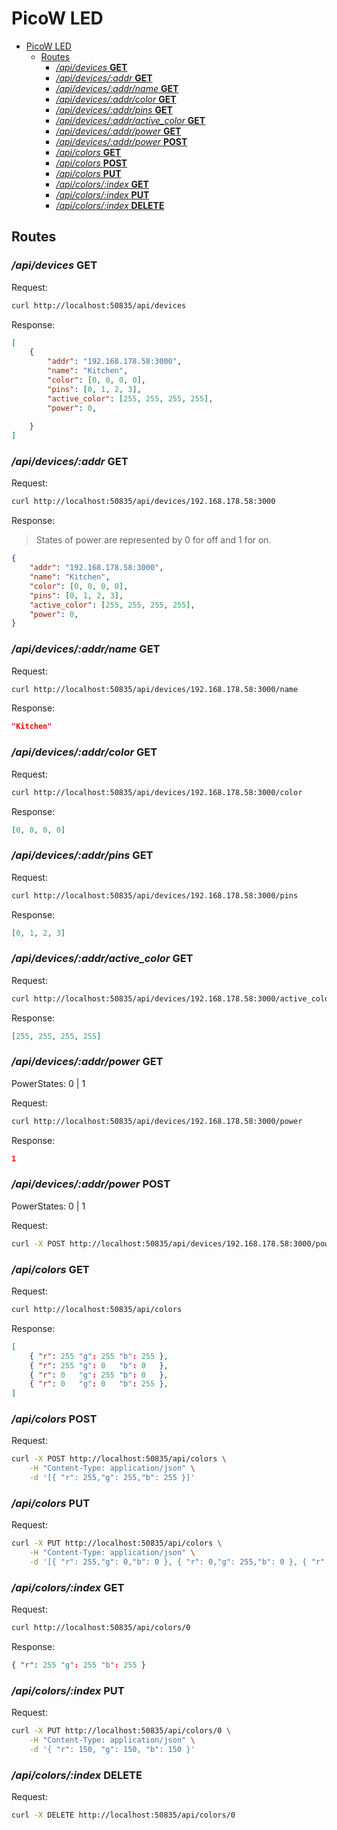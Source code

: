 # PicoW LED

<!--toc:start-->
- [PicoW LED](#picow-led)
  - [Routes](#routes)
    - [_/api/devices_ **GET**](#apidevices-get)
    - [_/api/devices/:addr_ **GET**](#apidevicesaddr-get)
    - [_/api/devices/:addr/name_ **GET**](#apidevicesaddrname-get)
    - [_/api/devices/:addr/color_ **GET**](#apidevicesaddrcolor-get)
    - [_/api/devices/:addr/pins_ **GET**](#apidevicesaddrpins-get)
    - [_/api/devices/:addr/active_color_ **GET**](#apidevicesaddractivecolor-get)
    - [_/api/devices/:addr/power_ **GET**](#apidevicesaddrpower-get)
    - [_/api/devices/:addr/power_ **POST**](#apidevicesaddrpower-post)
    - [_/api/colors_ **GET**](#apicolors-get)
    - [_/api/colors_ **POST**](#apicolors-post)
    - [_/api/colors_ **PUT**](#apicolors-put)
    - [_/api/colors/:index_ **GET**](#apicolorsindex-get)
    - [_/api/colors/:index_ **PUT**](#apicolorsindex-put)
    - [_/api/colors/:index_ **DELETE**](#apicolorsindex-delete)
<!--toc:end-->

## Routes

### _/api/devices_ **GET**

Request:

```bash
curl http://localhost:50835/api/devices
```

Response:

```json
[
    {
        "addr": "192.168.178.58:3000",
        "name": "Kitchen",
        "color": [0, 0, 0, 0],
        "pins": [0, 1, 2, 3],
        "active_color": [255, 255, 255, 255],
        "power": 0,
        
    }
]
```

### _/api/devices/:addr_ **GET**

Request:

```bash
curl http://localhost:50835/api/devices/192.168.178.58:3000
```

Response:

> States of power are represented by 0 for off and 1 for on.

```json
{
    "addr": "192.168.178.58:3000",
    "name": "Kitchen",
    "color": [0, 0, 0, 0],
    "pins": [0, 1, 2, 3],
    "active_color": [255, 255, 255, 255],
    "power": 0,
}
```

### _/api/devices/:addr/name_ **GET**

Request:

```bash
curl http://localhost:50835/api/devices/192.168.178.58:3000/name
```

Response:

```json
"Kitchen"
```


### _/api/devices/:addr/color_ **GET**

Request:

```bash
curl http://localhost:50835/api/devices/192.168.178.58:3000/color
```

Response:

```json
[0, 0, 0, 0]
```

### _/api/devices/:addr/pins_ **GET**

Request:

```bash
curl http://localhost:50835/api/devices/192.168.178.58:3000/pins
```

Response:

```json
[0, 1, 2, 3]
```



### _/api/devices/:addr/active_color_ **GET**

Request:

```bash
curl http://localhost:50835/api/devices/192.168.178.58:3000/active_color
```

Response:

```json
[255, 255, 255, 255]
```

### _/api/devices/:addr/power_ **GET**

PowerStates: 0 | 1

Request:

```bash
curl http://localhost:50835/api/devices/192.168.178.58:3000/power
```

Response:

```json
1
```

### _/api/devices/:addr/power_ **POST**

PowerStates: 0 | 1

Request:

```bash
curl -X POST http://localhost:50835/api/devices/192.168.178.58:3000/power?state=0
```

### _/api/colors_ **GET**

Request:

```bash
curl http://localhost:50835/api/colors
```

Response:

```json
[
    { "r": 255 "g": 255 "b": 255 },
    { "r": 255 "g": 0   "b": 0   },
    { "r": 0   "g": 255 "b": 0   },
    { "r": 0   "g": 0   "b": 255 },
]
```

### _/api/colors_ **POST**

Request:

```bash
curl -X POST http://localhost:50835/api/colors \
    -H "Content-Type: application/json" \
    -d '[{ "r": 255,"g": 255,"b": 255 }]'
```

### _/api/colors_ **PUT**

Request:

```bash
curl -X PUT http://localhost:50835/api/colors \
    -H "Content-Type: application/json" \
    -d '[{ "r": 255,"g": 0,"b": 0 }, { "r": 0,"g": 255,"b": 0 }, { "r": 0,"g": 0,"b": 255 }]'
```

### _/api/colors/:index_ **GET**

Request:

```bash
curl http://localhost:50835/api/colors/0
```

Response:

```json
{ "r": 255 "g": 255 "b": 255 }
```

### _/api/colors/:index_ **PUT**

Request:

```bash
curl -X PUT http://localhost:50835/api/colors/0 \
    -H "Content-Type: application/json" \
    -d '{ "r": 150, "g": 150, "b": 150 }'
```

### _/api/colors/:index_ **DELETE**

Request:

```bash
curl -X DELETE http://localhost:50835/api/colors/0
```
